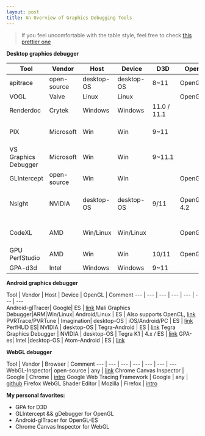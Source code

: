 ```yaml
---
layout: post
title: An Overview of Graphics Debugging Tools
---
```


> If you feel uncomfortable with the table style, feel free to check [this prettier one](https://github.com/vinjn/vinjn.github.io/blob/master/_posts/2013-07-07-graphics-debugging-tools-overview.md)

**Desktop graphics debugger**

Tool | Vendor | Host     | Device      | D3D   | OpenGL    | Comment  
---  | ---   | ---  |  ---  | ---  |   ---     | ---     
apitrace | open-source | desktop-OS  | desktop-OS| 8~11  | OpenGL/ES | [link](http://apitrace.github.io/)
VOGL | Valve  | Linux  | Linux|    | OpenGL | [link](https://github.com/ValveSoftware/vogl/)
Renderdoc | Crytek | Windows | Windows | 11.0 / 11.1 | | [link](http://cryengine.com/renderdoc )
PIX  | Microsoft | Win | Win     | 9~11  |          | DX SDK, replaced by VS Graphics Debugger
VS Graphics Debugger|Microsoft|Win| Win| 9~11.1 | | Bundled with VS 2012 pro, [link](http://msdn.microsoft.com/en-us/library/hh315751.aspx)
GLIntercept| open-source | Win | Win |     | OpenGL    | [link](https://code.google.com/p/glintercept/)
Nsight | NVIDIA | desktop-OS| desktop-OS | 9/11| OpenGL 4.2   | Also supprots OpenCL/CUDA/C++ AMP, Needs Visual Studio / Eclipse, [link](http://www.nvidia.com/object/nsight.html)
CodeXL|AMD|Win/Linux| Win/Linux |  | OpenGL    | formly [gDEBugger](http://www.gremedy.com/), also supports OpenCL,   [link](http://developer.amd.com/tools-and-sdks/heterogeneous-computing/codexl/)
GPU PerfStudio|AMD |Win|Win|10/11 |OpenGL| [link](http://developer.amd.com/tools-and-sdks/graphics-development/gpu-perfstudio-2/)
GPA-d3d| Intel |Windows | Windows |9~11|   | [link](http://software.intel.com/en-us/vcsource/tools/intel-gpa)

**Android graphics debugger**

Tool | Vendor | Host | Device | OpenGL | Comment 
---  | ---   | ---  |  ---  | ---  |   ---     | ---     
Android-glTracer| Google| ES | [link](http://developer.android.com/tools/help/gltracer.html)
Mali Graphics Debugger|ARM|Win/Linux| Android/Linux | ES | Also supports OpenCL, [link](http://malideveloper.arm.com/develop-for-mali/tools/mali-graphics-debugger/)
PVRTrace/PVRTune | Imagination| desktop-OS | iOS/Android/PC |  ES | [link](http://www.imgtec.com/powervr/insider/sdkdownloads/index.asp)
PerfHUD ES| NVIDIA | desktop-OS | Tegra-Android | ES | [link](https://developer.nvidia.com/nvidia-perfhud-es )
Tegra Graphics Debugger | NVIDIA | desktop-OS | Tegra K1 |   4.x / ES | [link](https://developer.nvidia.com/tegra-graphics-debugger)
GPA-es| Intel |desktop-OS | Atom-Android | ES | [link](http://software.intel.com/en-us/vcsource/tools/intel-gpa)

**WebGL debugger**

Tool | Vendor | Browser | Comment 
---  | ---   | ---  |  ---  | ---  |   ---     | ---     
WebGL-Inspector| open-source | any |  [link](http://benvanik.github.io/WebGL-Inspector)
Chrome Canvas Inspector | Google | Chrome | [intro](http://www.html5rocks.com/en/tutorials/canvas/inspection/)
Google Web Tracing Framework | Google | any | [github](http://google.github.io/tracing-framework/)
Firefox WebGL Shader Editor | Mozilla | Firefox | [intro](https://hacks.mozilla.org/2013/11/live-editing-webgl-shaders-with-firefox-developer-tools/)

**My personal favorites:**

* GPA for D3D
* GLIntercept && gDebugger for OpenGL
* Android-glTracer for OpenGL-ES
* Chrome Canvas Inspector for WebGL

